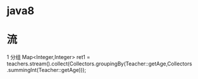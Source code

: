 # java8
# 流
1 分组 Map<Integer,Integer> ret1 = teachers.stream().collect(Collectors.groupingBy(Teacher::getAge,Collectors.summingInt(Teacher::getAge)));

